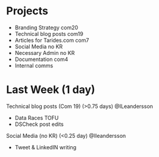 # Projects

- Branding Strategy com20
- Technical blog posts com19
- Articles for Tarides.com com7
- Social Media no KR
- Necessary Admin no KR
- Documentation com4
- Internal comms

# Last Week (1 day)

Technical blog posts (Com 19) (>0.75 days)
@ILeandersson
- Data Races TOFU 
- DSCheck post edits 

Social Media (no KR) (<0.25 day)
@Ileandersson
- Tweet & LinkedIN writing 


